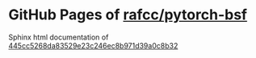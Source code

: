GitHub Pages of [rafcc/pytorch-bsf](https://github.com/rafcc/pytorch-bsf)
===
Sphinx html documentation of [445cc5268da83529e23c246ec8b971d39a0c8b32](https://github.com/rafcc/pytorch-bsf/tree/445cc5268da83529e23c246ec8b971d39a0c8b32)
